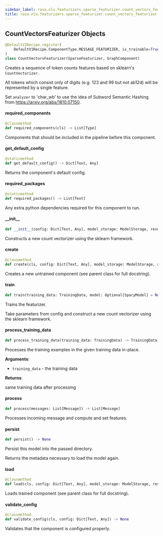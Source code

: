 ```yaml
---
sidebar_label: rasa.nlu.featurizers.sparse_featurizer.count_vectors_featurizer
title: rasa.nlu.featurizers.sparse_featurizer.count_vectors_featurizer
---
```

## CountVectorsFeaturizer Objects

```python
@DefaultV1Recipe.register(
    DefaultV1Recipe.ComponentType.MESSAGE_FEATURIZER, is_trainable=True
)
class CountVectorsFeaturizer(SparseFeaturizer, GraphComponent)
```

Creates a sequence of token counts features based on sklearn&#x27;s `CountVectorizer`.

All tokens which consist only of digits (e.g. 123 and 99
but not ab12d) will be represented by a single feature.

Set `analyzer` to &#x27;char_wb&#x27;
to use the idea of Subword Semantic Hashing
from https://arxiv.org/abs/1810.07150.

#### required\_components

```python
@classmethod
def required_components(cls) -> List[Type]
```

Components that should be included in the pipeline before this component.

#### get\_default\_config

```python
@staticmethod
def get_default_config() -> Dict[Text, Any]
```

Returns the component&#x27;s default config.

#### required\_packages

```python
@staticmethod
def required_packages() -> List[Text]
```

Any extra python dependencies required for this component to run.

#### \_\_init\_\_

```python
def __init__(config: Dict[Text, Any], model_storage: ModelStorage, resource: Resource, execution_context: ExecutionContext, vectorizers: Optional[Dict[Text, "CountVectorizer"]] = None, oov_token: Optional[Text] = None, oov_words: Optional[List[Text]] = None) -> None
```

Constructs a new count vectorizer using the sklearn framework.

#### create

```python
@classmethod
def create(cls, config: Dict[Text, Any], model_storage: ModelStorage, resource: Resource, execution_context: ExecutionContext) -> CountVectorsFeaturizer
```

Creates a new untrained component (see parent class for full docstring).

#### train

```python
def train(training_data: TrainingData, model: Optional[SpacyModel] = None) -> Resource
```

Trains the featurizer.

Take parameters from config and
construct a new count vectorizer using the sklearn framework.

#### process\_training\_data

```python
def process_training_data(training_data: TrainingData) -> TrainingData
```

Processes the training examples in the given training data in-place.

**Arguments**:

- `training_data` - the training data
  

**Returns**:

  same training data after processing

#### process

```python
def process(messages: List[Message]) -> List[Message]
```

Processes incoming message and compute and set features.

#### persist

```python
def persist() -> None
```

Persist this model into the passed directory.

Returns the metadata necessary to load the model again.

#### load

```python
@classmethod
def load(cls, config: Dict[Text, Any], model_storage: ModelStorage, resource: Resource, execution_context: ExecutionContext, **kwargs: Any, ,) -> CountVectorsFeaturizer
```

Loads trained component (see parent class for full docstring).

#### validate\_config

```python
@classmethod
def validate_config(cls, config: Dict[Text, Any]) -> None
```

Validates that the component is configured properly.

